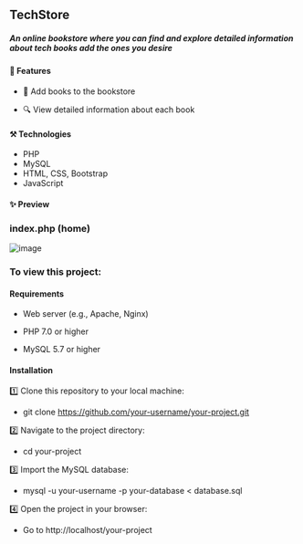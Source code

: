 ## TechStore
##### An online bookstore where you can find and explore detailed information about tech books add the ones you desire


#### 🚀 Features

- 🛒 Add books to the bookstore

- 🔍 View detailed information about each book

 
#### ⚒️ Technologies
- PHP
- MySQL
- HTML, CSS, Bootstrap
- JavaScript


#### ✨ Preview
### index.php (home)
![image](https://github.com/user-attachments/assets/4f9c7823-cb47-4f59-8461-0dd20c8fcd1e)


### To view this project:

#### Requirements

- Web server (e.g., Apache, Nginx)

- PHP 7.0 or higher

- MySQL 5.7 or higher


#### Installation

1️⃣ Clone this repository to your local machine:

- git clone https://github.com/your-username/your-project.git

2️⃣ Navigate to the project directory:

- cd your-project

3️⃣ Import the MySQL database:

- mysql -u your-username -p your-database < database.sql

4️⃣ Open the project in your browser:
- Go to http://localhost/your-project

